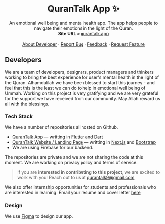 <!-- PROJECT LOGO -->
<br />
<p align="center">
  <h1 align="center">QuranTalk App ✨</h1>

  <p align="center">
    An emotional well being and mental health app. The app helps people to navigate their emotions in the light of the Quran.
    <br />
    <strong>Site URL » </strong>
    <a href="https://qurantalk.github.io"> qurantalk.app</a>
    <br />
    <br />
    <a href="https://hashirshoaeb.com">About Developer</a>
    ·
    <a href="mailto:qurantalk9@gmail.com?subject=Bug!&body=< please write the steps and attach screenshots here >">Report Bug</a>
    ·
    <a href="mailto:qurantalk9@gmail.com?subject=Feedback!&body=< we would love to hear from you :) >">Feedback</a>
    ·
    <a href="mailto:qurantalk9@gmail.com?subject=Feature Request!&body=< we would love to hear from you :) >">Request Feature</a>
  </p>
</p>

## Developers 
We are a team of developers, designers, product managers and thinkers working to bring the best experience for user's mental health in the light of the Quran. Alhamdulilah we have been blessed to start this journey - and feel that this is the least we can do to help in emotional well being of Ummah. Working on this project is very gratifying and we are very grateful for the support we have received from our community. May Allah reward us all with the blessings.

### Tech Stack 
We have a number of repositories all hosted on Github. 
- [QuranTalk App](https://github.com/qurantalk/quran_talk) — writting in [Flutter](https://flutter.dev) and [Dart](https://dart.dev)
- [QuranTalk Website / Landing Page](https://github.com/qurantalk/landing_page) — writting in [Next.js](https://nextjs.org) and [Bootstrap](https://getbootstrap.com)
- We are using Firebase for our backend.
<!-- - [QuranTalk Backend](https://github.com/qurantalk/backend) — writting in [Node.js](https://nodejs.org) and [Express](https://expressjs.com) -->

The repositories are private and we are not sharing the code at this moment. We are working on privacy policy and terms of service. 

> If you are **interested in contributing to this project**, we are excited to work with you! Reach out to us at qurantalk9@gmail.com 


We also offer internship opportunities for students and professionals who are interested in learning. Email your resume and cover letter [here](mailto:qurantalk9@gmail.com?subject=Internship)


### Design
We use [Figma](https://www.figma.com) to design our app.


<!-- follow quran repo -->
<!-- check our instagram -->
<!-- play store / app store badges -->